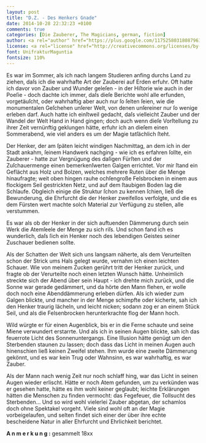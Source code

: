 ```yaml
---
layout: post
title: "D.Z. - Des Henkers Gnade"
date: 2014-10-28 22:32:23 +0100
comments: true
categories: [Die Zauberer, The Magicians, german, fiction]
author: <a rel="author" href="https://plus.google.com/117525803180879614771/posts">Horea Christian</a>
license: <a rel="license" href="http://creativecommons.org/licenses/by-sa/4.0/">Creative Commons Attribution-ShareAlike 4.0 International License</a>.
font: UnifrakturMaguntia
fontsize: 110%
---
```


Es war im Sommer, als ich nach langem Studieren anfing durchs Land zu ziehen, daſs ich die wahrhafte Art der Zauberei auf Erden erfuhr.
Oft hatte ich davor von Zauber und Wunder geleſen - in der Hiſtorie wie auch in der Poeſie - doch dachte ich immer, daſs dieſe Berichte wohl alle erfunden, vorgetäuſcht, oder wahrhaftig aber auch nur ſo ſelten ſeien, wie die monumentalen Geſchehen unſerer Welt, von denen unſereiner nur ſo wenige erleben darf.
Auch hatte ich einſtweil gedacht, daſs vielleicht Zauber und der Wandel der Welt Hand in Hand gingen; doch auch wenn dieſe Vorſtellung zu ihrer Zeit vernünftig geklungen hätte, erfuhr ich an dieſem einen Sommerabend, wie viel anders es um der Magie tatſächlich ſteht.

<!-- more -->

Der Henker, der am ſpäten leicht windigen Nachmittag, an dem ich in der Stadt ankahm, ſeinem Handwerk nachging - wie ich es erfahren ſollte, ein Zauberer - hatte zur Vergnügung des daſigen Fürſten und der Zuſchauermenge einen bemerkenſwerten Galgen errichtet.
Vor mir ſtand ein Geflächt aus Holz und Bolzen, welches mehrere Ruten über die Menge hinaufragte; weit oben hingen rauhe ochſengroße Felsbrocken in einem aus flockigem Seil gestrickten Netz, und auf dem ſtaubigen Boden lag die Schlaufe.
Obgleich einige die Struktur ſchon zu kennen ſchien, ließ die Bewunderung, die Ehrfurcht die der Henker zweifellos verfolgte, und die es dem Fürsten wert machte solch Material zur Verfügung zu stellen, alle verstummen.

Es war als ob der Henker in der sich auftuenden Dämmerung durch sein Werk die Atemſeele der Menge zu sich riſs.
Und schon fand ich es wunderlich, daſs ſich ein Henker noch des lebendigen Geistes seiner Zuschauer bedienen sollte.

Als der Schatten der Welt sich uns langsam näherte, als dem Verurteilten schon der Strick ums Hals gelegt wurde, vernahm ich einen leichten Schauer.
Wie von meinem Zucken gerührt tritt der Henker zurück, und fragte ob der Verurteilte noch einen letzten Wunsch hätte.
Unheimlich streckte sich der Abend über sein Haupt - ich drehte mich zurück, und die Sonne war gerade gedämmert, und da hörte den Mann flehen, er wolle doch noch eine Abenddämmerung erleben dürfen.
Als ich wieder zum Galgen blickte, und mancher in der Menge schimpfte oder kicherte, sah ich den Henker traurig lächeln, und leicht nicken; sodann zog er an einem Stück Seil, und als die Felsenbrocken herunterkrachte flog der Mann hoch.

Wild würgte er für einen Augenblick, bis er in die Ferne schaute und seine Miene verwundert erstarrte.
Und als ich in seinen Augen blickte, sah ich das feuerrote Licht des Sonnenuntergangs.
Eine Illusion hätte genügt um den Sterbenden staunen zu lassen; doch dass das Licht in meinen Augen auch hinenschien ließ keinen Zweifel stehen.
Ihm wurde eine zweite Dämmerung gekönnt, und es war kein Trug oder Wahnsinn, es war wahrhaftig, es war Zauber.

Als der Mann nach wenig Zeit nur noch schlaff hing, war das Licht in seinen Augen wieder erlischt.
Hätte er noch Atem gefunden, um zu verkünden was er gesehen hatte, hätte es ihm wohl keiner geglaubt; leichte Erklärungen hätten die Menschen zu finden vermocht: das Fegefeuer, die Tollsucht des Sterbenden...
Und so wird wohl vielerlei Zauber abgetan, der schamlos doch ohne Spektakel vorgeht.
Viele sind wohl oft an der Magie vorbeigelaufen, und selten findet sich einer der über ihre echte bescheidene Natur in aller Ehrfurcht und Ehrlichkeit berichtet.

**A n m e r k u n g :** gesammelt 18xx
